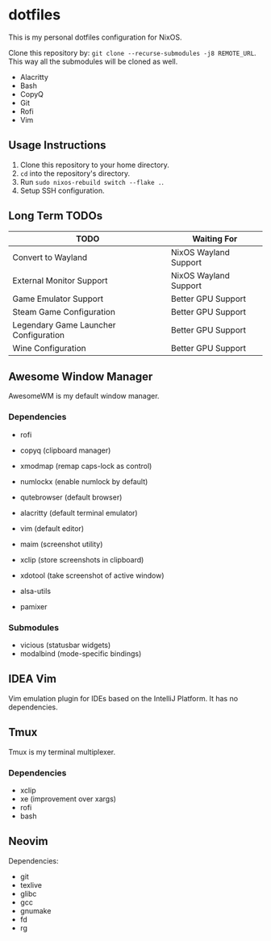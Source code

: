 # dotfiles

This is my personal dotfiles configuration for NixOS.

Clone this repository by: `git clone --recurse-submodules -j8 REMOTE_URL`.
This way all the submodules will be cloned as well.

+ Alacritty
+ Bash
+ CopyQ
+ Git
+ Rofi
+ Vim

## Usage Instructions

1. Clone this repository to your home directory.
2. `cd` into the repository's directory.
3. Run `sudo nixos-rebuild switch --flake .`.
4. Setup SSH configuration.

## Long Term TODOs

| TODO                                  | Waiting For           |
|---------------------------------------|-----------------------|
| Convert to Wayland                    | NixOS Wayland Support |
| External Monitor Support              | NixOS Wayland Support |
| Game Emulator Support                 | Better GPU Support    |
| Steam Game Configuration              | Better GPU Support    |
| Legendary Game Launcher Configuration | Better GPU Support    |
| Wine Configuration                    | Better GPU Support    |

## Awesome Window Manager

AwesomeWM is my default window manager.

### Dependencies

+ rofi
+ copyq (clipboard manager)
+ xmodmap (remap caps-lock as control)
+ numlockx (enable numlock by default)
+ qutebrowser (default browser)
+ alacritty (default terminal emulator)
+ vim (default editor)
+ maim (screenshot utility)
+ xclip (store screenshots in clipboard)
+ xdotool (take screenshot of active window)

+ alsa-utils
+ pamixer

### Submodules

+ vicious (statusbar widgets)
+ modalbind (mode-specific bindings)

## IDEA Vim

Vim emulation plugin for IDEs based on the IntelliJ Platform.
It has no dependencies.

## Tmux

Tmux is my terminal multiplexer.

### Dependencies

+ xclip
+ xe (improvement over xargs)
+ rofi
+ bash

## Neovim

Dependencies:

+ git
+ texlive
+ glibc
+ gcc
+ gnumake
+ fd
+ rg
